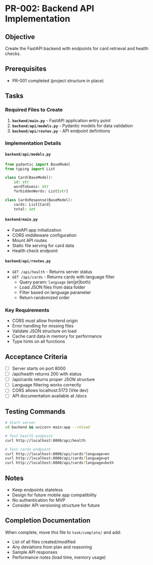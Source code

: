 # PR-002: Backend API Implementation

## Objective
Create the FastAPI backend with endpoints for card retrieval and health checks.

## Prerequisites
- PR-001 completed (project structure in place)

## Tasks

### Required Files to Create

1. **`backend/main.py`** - FastAPI application entry point
2. **`backend/api/models.py`** - Pydantic models for data validation
3. **`backend/api/routes.py`** - API endpoint definitions

### Implementation Details

#### `backend/api/models.py`
```python
from pydantic import BaseModel
from typing import List

class Card(BaseModel):
    id: str
    wordToGuess: str
    forbiddenWords: List[str]

class CardsResponse(BaseModel):
    cards: List[Card]
    total: int
```

#### `backend/main.py`
- FastAPI app initialization
- CORS middleware configuration
- Mount API routes
- Static file serving for card data
- Health check endpoint

#### `backend/api/routes.py`
- `GET /api/health` - Returns server status
- `GET /api/cards` - Returns cards with language filter
  - Query param: `language` (en|pt|both)
  - Load JSON files from data folder
  - Filter based on language parameter
  - Return randomized order

### Key Requirements
- CORS must allow frontend origin
- Error handling for missing files
- Validate JSON structure on load
- Cache card data in memory for performance
- Type hints on all functions

## Acceptance Criteria
- [ ] Server starts on port 8000
- [ ] /api/health returns 200 with status
- [ ] /api/cards returns proper JSON structure
- [ ] Language filtering works correctly
- [ ] CORS allows localhost:5173 (Vite dev)
- [ ] API documentation available at /docs

## Testing Commands
```bash
# Start server
cd backend && uvicorn main:app --reload

# Test health endpoint
curl http://localhost:8000/api/health

# Test cards endpoint
curl http://localhost:8000/api/cards?language=en
curl http://localhost:8000/api/cards?language=pt
curl http://localhost:8000/api/cards?language=both
```

## Notes
- Keep endpoints stateless
- Design for future mobile app compatibility
- No authentication for MVP
- Consider API versioning structure for future

## Completion Documentation
When complete, move this file to `task/complete/` and add:
- List of all files created/modified
- Any deviations from plan and reasoning
- Sample API responses
- Performance notes (load time, memory usage)
